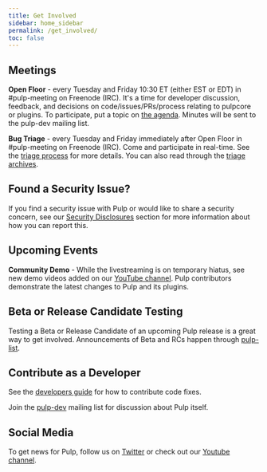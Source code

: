```yaml
---
title: Get Involved
sidebar: home_sidebar
permalink: /get_involved/
toc: false
---
```


## Meetings

**Open Floor** - every Tuesday and Friday 10:30 ET (either EST or EDT) in #pulp-meeting on Freenode
(IRC). It's a time for developer discussion, feedback, and decisions on code/issues/PRs/process
relating to pulpcore or plugins. To participate, put a topic on
[the agenda](https://hackmd.io/@pulp/triage/edit). Minutes will be sent to the pulp-dev mailing
list.

**Bug Triage** - every Tuesday and Friday immediately after Open Floor in #pulp-meeting on Freenode (IRC). Come and
participate in real-time. See the [triage process](https://docs.pulpproject.org/bugs-features.html#triage) for
more details. You can also read through the [triage archives](https://logs.pulpproject.org/pulp-meeting/).


## Found a Security Issue?

If you find a security issue with Pulp or would like to share a security concern, see our [Security Disclosures](https://docs.pulpproject.org/pulpcore/bugs-features.html#security-disclosures) section for more information about how you can report this. 

## Upcoming Events

**Community Demo** - While the livestreaming is on temporary hiatus, see new demo videos added
on our [YouTube channel](https://www.youtube.com/PulpProject). Pulp contributors demonstrate
the latest changes to Pulp and its plugins.  

## Beta or Release Candidate Testing

Testing a Beta or Release Candidate of an upcoming Pulp release is a great way to get involved.
Announcements of Beta and RCs happen through
[pulp-list](https://www.redhat.com/mailman/listinfo/pulp-list).

## Contribute as a Developer

See the [developers guide](https://docs.pulpproject.org/contributing/index.html) for how
to contribute code fixes.

Join the [pulp-dev](https://www.redhat.com/mailman/listinfo/pulp-dev) mailing list for discussion about
Pulp itself.

## Social Media

To get news for Pulp, follow us on [Twitter](https://twitter.com/pulpproj) or check out our [Youtube
channel](https://www.youtube.com/PulpProject).
